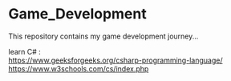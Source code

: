 # Game_Development
This repository contains my game development journey...

learn C# : 
<br/> https://www.geeksforgeeks.org/csharp-programming-language/ <br/>
https://www.w3schools.com/cs/index.php
        
